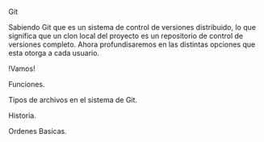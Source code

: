 Git

Sabiendo Git que es un sistema de control de versiones distribuido, lo que significa que un clon local del proyecto es un repositorio de control de versiones completo. Ahora profundisaremos en las distintas opciones que esta otorga a cada usuario.

!Vamos!


Funciones.

Tipos de archivos en el sistema de Git.

Historia.

Ordenes Basicas.


